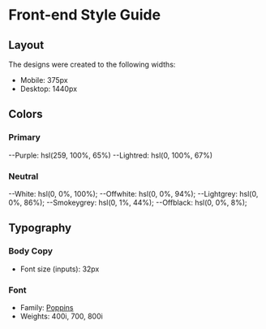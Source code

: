 # Front-end Style Guide

## Layout

The designs were created to the following widths:

- Mobile: 375px
- Desktop: 1440px

## Colors

### Primary

--Purple: hsl(259, 100%, 65%)
--Lightred: hsl(0, 100%, 67%)

### Neutral

--White: hsl(0, 0%, 100%);
--Offwhite: hsl(0, 0%, 94%);
--Lightgrey: hsl(0, 0%, 86%);
--Smokeygrey: hsl(0, 1%, 44%);
--Offblack: hsl(0, 0%, 8%);

## Typography

### Body Copy

- Font size (inputs): 32px

### Font

- Family: [Poppins](https://fonts.google.com/specimen/Poppins)
- Weights: 400i, 700, 800i
